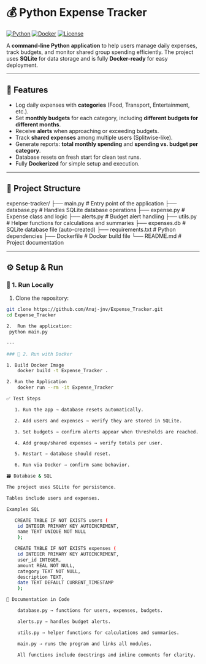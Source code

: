 # 💰 Python Expense Tracker

[![Python](https://img.shields.io/badge/Python-3.10+-blue.svg)](https://www.python.org/)
[![Docker](https://img.shields.io/badge/Docker-Ready-blue.svg)](https://www.docker.com/)
[![License](https://img.shields.io/badge/License-MIT-green.svg)](LICENSE)

A **command-line Python application** to help users manage daily expenses, track budgets, and monitor shared group spending efficiently. The project uses **SQLite** for data storage and is fully **Docker-ready** for easy deployment.

---

## 📌 Features

- Log daily expenses with **categories** (Food, Transport, Entertainment, etc.).
- Set **monthly budgets** for each category, including **different budgets for different months**.
- Receive **alerts** when approaching or exceeding budgets.
- Track **shared expenses** among multiple users (Splitwise-like).
- Generate reports: **total monthly spending** and **spending vs. budget per category**.
- Database resets on fresh start for clean test runs.
- Fully **Dockerized** for simple setup and execution.

---

## 📂 Project Structure

expense-tracker/
├── main.py # Entry point of the application
├── database.py # Handles SQLite database operations
├── expense.py # Expense class and logic
├── alerts.py # Budget alert handling
├── utils.py # Helper functions for calculations and summaries
├── expenses.db # SQLite database file (auto-created)
├── requirements.txt # Python dependencies
├── Dockerfile # Docker build file
└── README.md # Project documentation


---

## ⚙️ Setup & Run

### 🔹 1. Run Locally

1. Clone the repository:  
```bash
git clone https://github.com/Anuj-jnv/Expense_Tracker.git
cd Expense_Tracker

2.  Run the application:
 python main.py

---

### 🔹 2. Run with Docker

1. Build Docker Image
    docker build -t Expense_Tracker .

2. Run the Application
    docker run --rm -it Expense_Tracker

✅ Test Steps

   1. Run the app → database resets automatically.

   2. Add users and expenses → verify they are stored in SQLite.

   3. Set budgets → confirm alerts appear when thresholds are reached.

   4. Add group/shared expenses → verify totals per user.

   5. Restart → database should reset.

   6. Run via Docker → confirm same behavior.

🗃️ Database & SQL

The project uses SQLite for persistence.

Tables include users and expenses.

Examples SQL

   CREATE TABLE IF NOT EXISTS users (
    id INTEGER PRIMARY KEY AUTOINCREMENT,
    name TEXT UNIQUE NOT NULL
    );

   CREATE TABLE IF NOT EXISTS expenses (
    id INTEGER PRIMARY KEY AUTOINCREMENT,
    user_id INTEGER,
    amount REAL NOT NULL,
    category TEXT NOT NULL,
    description TEXT,
    date TEXT DEFAULT CURRENT_TIMESTAMP
    );

📝 Documentation in Code

    database.py → functions for users, expenses, budgets.

    alerts.py → handles budget alerts.

    utils.py → helper functions for calculations and summaries.

    main.py → runs the program and links all modules.

    All functions include docstrings and inline comments for clarity.







